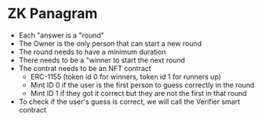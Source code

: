 # ZK Panagram

- Each "answer is a "round"
- The Owner  is the only person that can start a new round
- The round needs to have a minimum duration
- There needs to be a "winner to start the next round
- The contrat needs to be an NFT contract
    - ERC-1155 (token id 0 for winners, token id 1 for runners up)
    - Mint ID 0 if the user is the first person to guess correctly  in the round
    - Mint ID 1 if they got it correct but they are not the first in that round
- To check if the user's guess is correct, we will  call the Verifier smart contract